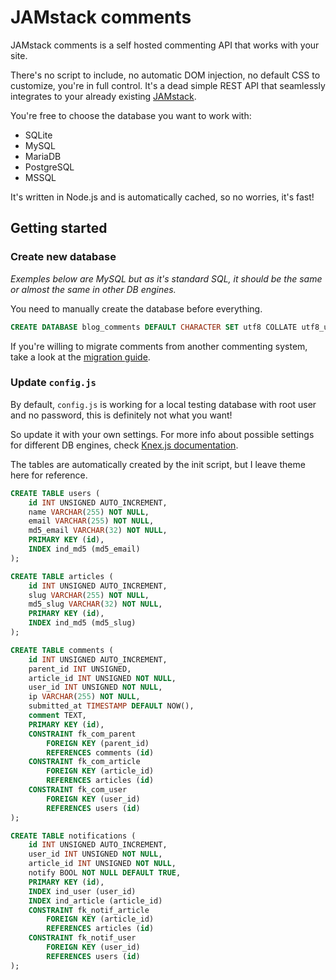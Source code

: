 # JAMstack comments
JAMstack comments is a self hosted commenting API that works with your site.

There's no script to include, no automatic DOM injection, no default CSS to customize, you're in full control. It's a dead simple REST API that seamlessly integrates to your already existing [JAMstack](https://jamstack.org/).

You're free to choose the database you want to work with:

* SQLite
* MySQL
* MariaDB
* PostgreSQL
* MSSQL

It's written in Node.js and is automatically cached, so no worries, it's fast!

## Getting started
### Create new database
_Exemples below are MySQL but as it's standard SQL, it should be the same or almost the same in other DB engines._

You need to manually create the database before everything.

```sql
CREATE DATABASE blog_comments DEFAULT CHARACTER SET utf8 COLLATE utf8_unicode_ci;
```

If you're willing to migrate comments from another commenting system, take a look at the [migration guide](./migrate.md).

### Update `config.js`
By default, `config.js` is working for a local testing database with root user and no password, this is definitely not what you want!

So update it with your own settings. For more info about possible settings for different DB engines, check [Knex.js documentation](https://knexjs.org/#Installation-client).

The tables are automatically created by the init script, but I leave theme here for reference.

```sql
CREATE TABLE users (
    id INT UNSIGNED AUTO_INCREMENT,
    name VARCHAR(255) NOT NULL,
    email VARCHAR(255) NOT NULL,
    md5_email VARCHAR(32) NOT NULL,
    PRIMARY KEY (id),
    INDEX ind_md5 (md5_email)
);

CREATE TABLE articles (
    id INT UNSIGNED AUTO_INCREMENT,
    slug VARCHAR(255) NOT NULL,
    md5_slug VARCHAR(32) NOT NULL,
    PRIMARY KEY (id),
    INDEX ind_md5 (md5_slug)
);

CREATE TABLE comments (
    id INT UNSIGNED AUTO_INCREMENT,
    parent_id INT UNSIGNED,
    article_id INT UNSIGNED NOT NULL,
    user_id INT UNSIGNED NOT NULL,
    ip VARCHAR(255) NOT NULL,
    submitted_at TIMESTAMP DEFAULT NOW(),
    comment TEXT,
    PRIMARY KEY (id),
    CONSTRAINT fk_com_parent
        FOREIGN KEY (parent_id)
        REFERENCES comments (id)
    CONSTRAINT fk_com_article
        FOREIGN KEY (article_id)
        REFERENCES articles (id)
    CONSTRAINT fk_com_user
        FOREIGN KEY (user_id)
        REFERENCES users (id)
);

CREATE TABLE notifications (
    id INT UNSIGNED AUTO_INCREMENT,
    user_id INT UNSIGNED NOT NULL,
    article_id INT UNSIGNED NOT NULL,
    notify BOOL NOT NULL DEFAULT TRUE,
    PRIMARY KEY (id),
    INDEX ind_user (user_id)
    INDEX ind_article (article_id)
    CONSTRAINT fk_notif_article
        FOREIGN KEY (article_id)
        REFERENCES articles (id)
    CONSTRAINT fk_notif_user
        FOREIGN KEY (user_id)
        REFERENCES users (id)
);
```
